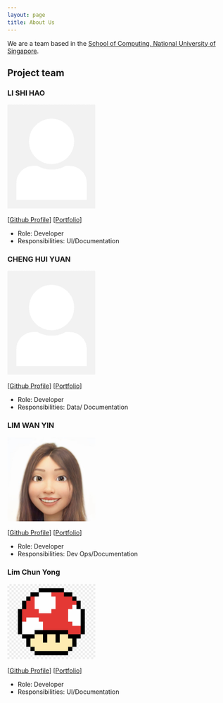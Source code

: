 ```yaml
---
layout: page
title: About Us
---
```


We are a team based in the [School of Computing, National University of Singapore](http://www.comp.nus.edu.sg).


## Project team


### LI SHI HAO

<img src="images/l-shihao.png" width="200px">

[[Github Profile](http://github.com/l-shihao)]
[[Portfolio](team/l-shihao.md)]

* Role: Developer
* Responsibilities: UI/Documentation

### CHENG HUI YUAN

<img src="images/chenghuiyuan.png" width="200px">

[[Github Profile](http://github.com/chenghuiyuan)] 
[[Portfolio](team/chenghuiyuan.md)]

* Role: Developer
* Responsibilities: Data/ Documentation

### LIM WAN YIN

<img src="images/yinyin377.png" width="200px">

[[Github Profile](http://github.com/yinyin377)]
[[Portfolio](team/yinyin377.md)]

* Role: Developer
* Responsibilities: Dev Ops/Documentation

### Lim Chun Yong

<img src="images/jr-mojito.png" width="200px">

[[Github Profile](http://github.com/jr-mojito)] 
[[Portfolio](team/jr-mojito.md)]

* Role: Developer
* Responsibilities: UI/Documentation
